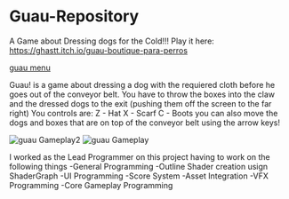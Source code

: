 # Guau-Repository
A Game about Dressing  dogs for the Cold!!!
Play it here: https://ghastt.itch.io/guau-boutique-para-perros

[guau menu](https://github.com/GastF/Guau-Repository/assets/113557950/3aceba6e-a1db-4117-8430-9cbebd69e782)

Guau! is a game about dressing a dog with the requiered cloth before he goes out of the conveyor belt.
You have to throw the boxes into the claw and the dressed dogs to the exit (pushing them off the screen to the far right)
You controls are:
Z - Hat
X - Scarf
C - Boots
you can also move the dogs and boxes that are on top of the conveyor belt using the arrow keys! 

![guau Gameplay2](https://github.com/GastF/Guau-Repository/assets/113557950/54357e4e-51f7-4984-8632-d70eb550e495)
![guau Gameplay](https://github.com/GastF/Guau-Repository/assets/113557950/6671df12-31dc-4f0e-8d9f-00498a63a1fd)

I worked as the Lead Programmer on this project having to work on the following things
-General Programming
-Outline Shader creation usign ShaderGraph
-UI Programming
-Score System
-Asset Integration
-VFX Programming
-Core Gameplay Programming
